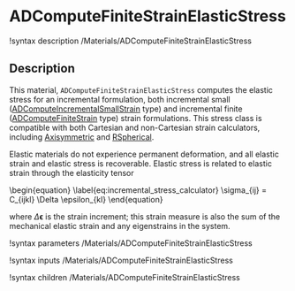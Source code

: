# ADComputeFiniteStrainElasticStress

!syntax description /Materials/ADComputeFiniteStrainElasticStress

## Description

This material, `ADComputeFiniteStrainElasticStress` computes the elastic stress
for an incremental formulation, both incremental small
([ADComputeIncrementalSmallStrain](/ADComputeIncrementalSmallStrain.md) type) and
incremental finite ([ADComputeFiniteStrain](/ADComputeFiniteStrain.md) type)
strain formulations. This stress class is compatible with both Cartesian and
non-Cartesian strain calculators, including
[Axisymmetric](/ADComputeAxisymmetricRZFiniteStrain.md) and
[RSpherical](/ADComputeRSphericalFiniteStrain.md).

Elastic materials do not experience permanent deformation, and all elastic
strain and elastic stress is recoverable. Elastic stress is related to elastic
strain through the elasticity tensor

\begin{equation}
  \label{eq:incremental_stress_calculator}
  \sigma_{ij} = C_{ijkl} \Delta \epsilon_{kl}
\end{equation}

where $\Delta \boldsymbol{\epsilon}$ is the strain increment; this strain
measure is also the sum of the mechanical elastic strain and any eigenstrains in
the system.

!syntax parameters /Materials/ADComputeFiniteStrainElasticStress

!syntax inputs /Materials/ADComputeFiniteStrainElasticStress

!syntax children /Materials/ADComputeFiniteStrainElasticStress
